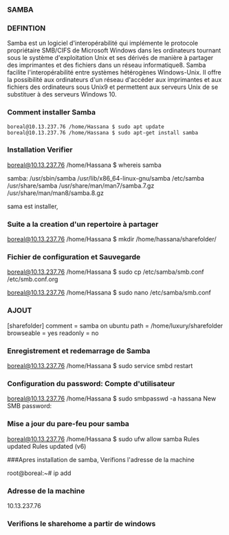 

### SAMBA

### DEFINTION

Samba est un logiciel d'interopérabilité qui implémente le protocole propriétaire SMB/CIFS de Microsoft Windows dans les ordinateurs tournant sous le système d'exploitation Unix et ses dérivés de manière à partager des imprimantes et des fichiers dans un réseau informatique8. Samba facilite l'interopérabilité entre systèmes hétérogènes Windows-Unix. Il offre la possibilité aux ordinateurs d'un réseau d'accéder aux imprimantes et aux fichiers des ordinateurs sous Unix9 et permettent aux serveurs Unix de se substituer à des serveurs Windows 10.



### Comment installer Samba

```
boreal@10.13.237.76 /home/Hassana $ sudo apt update
boreal@10.13.237.76 /home/Hassana $ sudo apt-get install samba
```

### Installation Verifier

boreal@10.13.237.76 /home/Hassana $ whereis samba

samba: /usr/sbin/samba /usr/lib/x86_64-linux-gnu/samba /etc/samba /usr/share/samba /usr/share/man/man7/samba.7.gz /usr/share/man/man8/samba.8.gz

sama est installer, 

### Suite a la creation d'un repertoire à partager

boreal@10.13.237.76 /home/Hassana $ mkdir /home/hassana/sharefolder/

### Fichier de configuration et Sauvegarde

boreal@10.13.237.76 /home/Hassana $ sudo cp /etc/samba/smb.conf /etc/smb.conf.org

boreal@10.13.237.76 /home/Hassana $ sudo nano /etc/samba/smb.conf

### AJOUT

[sharefolder]
          comment = samba on ubuntu
          path = /home/luxury/sharefolder
          browseable = yes
          readonly = no
 ###  Enregistrement et redemarrage de Samba
 
 boreal@10.13.237.76 /home/Hassana $ sudo service smbd restart 
 
 ### Configuration du password: Compte d'utilisateur

boreal@10.13.237.76 /home/Hassana $ sudo smbpasswd -a hassana
New SMB password:

### Mise a jour du pare-feu pour samba

boreal@10.13.237.76 /home/Hassana $ sudo ufw allow samba
Rules updated
Rules updated (v6)

###Apres installation de samba, Verifions l'adresse de la machine

root@boreal:~# ip add

### Adresse de la machine

10.13.237.76

### Verifions le sharehome a partir de windows








   

